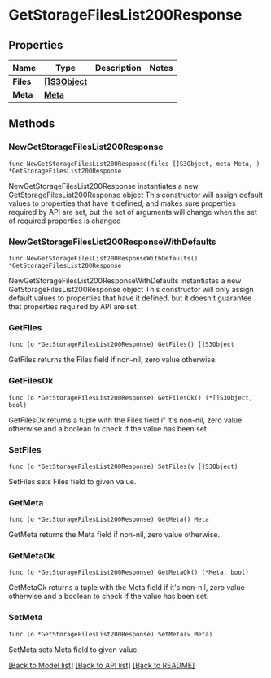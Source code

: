 # GetStorageFilesList200Response

## Properties

Name | Type | Description | Notes
------------ | ------------- | ------------- | -------------
**Files** | [**[]S3Object**](S3Object.md) |  | 
**Meta** | [**Meta**](Meta.md) |  | 

## Methods

### NewGetStorageFilesList200Response

`func NewGetStorageFilesList200Response(files []S3Object, meta Meta, ) *GetStorageFilesList200Response`

NewGetStorageFilesList200Response instantiates a new GetStorageFilesList200Response object
This constructor will assign default values to properties that have it defined,
and makes sure properties required by API are set, but the set of arguments
will change when the set of required properties is changed

### NewGetStorageFilesList200ResponseWithDefaults

`func NewGetStorageFilesList200ResponseWithDefaults() *GetStorageFilesList200Response`

NewGetStorageFilesList200ResponseWithDefaults instantiates a new GetStorageFilesList200Response object
This constructor will only assign default values to properties that have it defined,
but it doesn't guarantee that properties required by API are set

### GetFiles

`func (o *GetStorageFilesList200Response) GetFiles() []S3Object`

GetFiles returns the Files field if non-nil, zero value otherwise.

### GetFilesOk

`func (o *GetStorageFilesList200Response) GetFilesOk() (*[]S3Object, bool)`

GetFilesOk returns a tuple with the Files field if it's non-nil, zero value otherwise
and a boolean to check if the value has been set.

### SetFiles

`func (o *GetStorageFilesList200Response) SetFiles(v []S3Object)`

SetFiles sets Files field to given value.


### GetMeta

`func (o *GetStorageFilesList200Response) GetMeta() Meta`

GetMeta returns the Meta field if non-nil, zero value otherwise.

### GetMetaOk

`func (o *GetStorageFilesList200Response) GetMetaOk() (*Meta, bool)`

GetMetaOk returns a tuple with the Meta field if it's non-nil, zero value otherwise
and a boolean to check if the value has been set.

### SetMeta

`func (o *GetStorageFilesList200Response) SetMeta(v Meta)`

SetMeta sets Meta field to given value.



[[Back to Model list]](../README.md#documentation-for-models) [[Back to API list]](../README.md#documentation-for-api-endpoints) [[Back to README]](../README.md)


